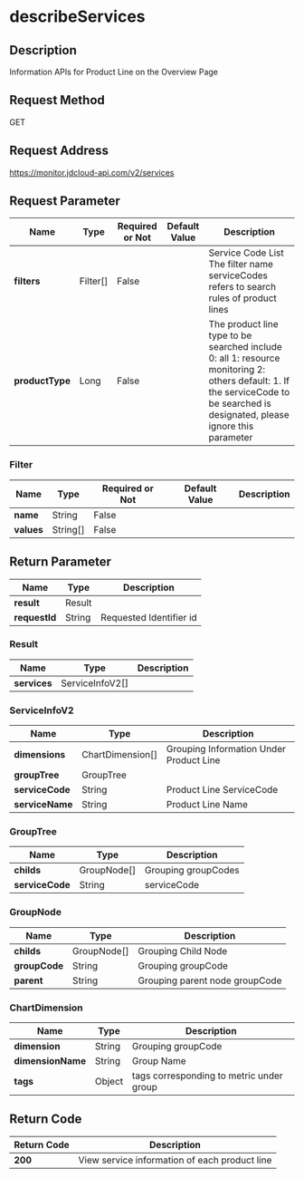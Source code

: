 # describeServices


## Description
Information APIs for Product Line on the Overview Page

## Request Method
GET

## Request Address
https://monitor.jdcloud-api.com/v2/services


## Request Parameter
|Name|Type|Required or Not|Default Value|Description|
|---|---|---|---|---|
|**filters**|Filter[]|False| |Service Code List<br>The filter name serviceCodes refers to search rules of product lines|
|**productType**|Long|False| |The product line type to be searched include   0: all    1: resource monitoring   2: others   default: 1. If the serviceCode to be searched is designated, please ignore this parameter|

### Filter
|Name|Type|Required or Not|Default Value|Description|
|---|---|---|---|---|
|**name**|String|False| | |
|**values**|String[]|False| | |

## Return Parameter
|Name|Type|Description|
|---|---|---|
|**result**|Result| |
|**requestId**|String|Requested Identifier id|

### Result
|Name|Type|Description|
|---|---|---|
|**services**|ServiceInfoV2[]| |
### ServiceInfoV2
|Name|Type|Description|
|---|---|---|
|**dimensions**|ChartDimension[]|Grouping Information Under Product Line|
|**groupTree**|GroupTree| |
|**serviceCode**|String|Product Line ServiceCode|
|**serviceName**|String|Product Line Name|
### GroupTree
|Name|Type|Description|
|---|---|---|
|**childs**|GroupNode[]|Grouping groupCodes|
|**serviceCode**|String|serviceCode|
### GroupNode
|Name|Type|Description|
|---|---|---|
|**childs**|GroupNode[]|Grouping Child Node|
|**groupCode**|String|Grouping groupCode|
|**parent**|String|Grouping parent node groupCode|
### ChartDimension
|Name|Type|Description|
|---|---|---|
|**dimension**|String|Grouping groupCode|
|**dimensionName**|String|Group Name|
|**tags**|Object|tags corresponding to metric under group|

## Return Code
|Return Code|Description|
|---|---|
|**200**|View service information of each product line |


